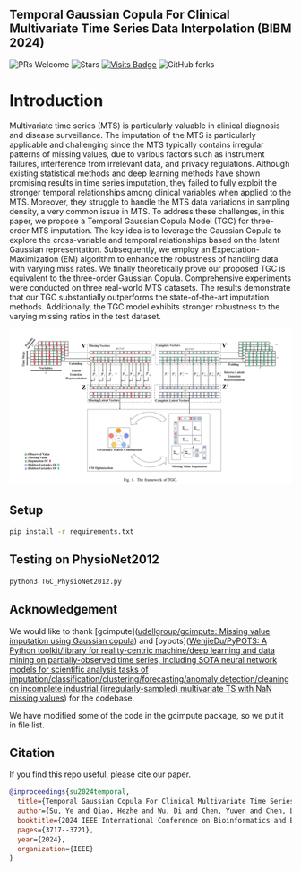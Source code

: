 ## Temporal Gaussian Copula For Clinical Multivariate Time Series Data Interpolation (BIBM 2024)


![PRs Welcome](https://img.shields.io/badge/PRs-Welcome-green) 
![Stars](https://img.shields.io/github/stars/MVL-Lab/TGC-MTS)
[![Visits Badge](https://badges.pufler.dev/visits/MVL-Lab/TGC-MTS)](https://badges.pufler.dev/visits/MVL-Lab/SigRL)
![GitHub forks](https://img.shields.io/github/forks/MVL-Lab/TGC-MTS?color=blue&label=Forks) 


# Introduction
Multivariate time series (MTS) is particularly valuable in clinical diagnosis and disease surveillance. The imputation of the MTS is particularly applicable and challenging since the MTS typically contains irregular patterns of missing values, due to various factors such as instrument failures, interference from irrelevant data, and privacy regulations. Although existing statistical methods and deep learning methods have shown promising results in time series imputation, they failed to fully exploit the stronger temporal relationships among clinical variables when applied to the MTS. Moreover, they struggle to handle the MTS data variations in sampling density, a very common issue in MTS. To address these challenges, in this paper, we propose a Temporal Gaussian Copula Model (TGC) for three-order MTS imputation. The key idea is to leverage the Gaussian Copula to explore the cross-variable and temporal relationships based on the latent Gaussian representation. 
Subsequently, we employ an Expectation-Maximization (EM) algorithm to enhance the robustness of handling data with varying miss rates.  We finally theoretically prove our proposed TGC is equivalent to the three-order Gaussian Copula. Comprehensive experiments were conducted on three real-world MTS datasets. The results demonstrate that our TGC substantially outperforms the state-of-the-art imputation methods. Additionally, the TGC model exhibits stronger robustness to the varying missing ratios in the test dataset.



![method](framework.png)

## Setup

```bash
pip install -r requirements.txt
```

## Testing on PhysioNet2012

```bash
python3 TGC_PhysioNet2012.py
```

## Acknowledgement

We would like to thank [gcimpute]([udellgroup/gcimpute: Missing value imputation using Gaussian copula](https://github.com/udellgroup/gcimpute)) and [pypots]([WenjieDu/PyPOTS: A Python toolkit/library for reality-centric machine/deep learning and data mining on partially-observed time series, including SOTA neural network models for scientific analysis tasks of imputation/classification/clustering/forecasting/anomaly detection/cleaning on incomplete industrial (irregularly-sampled) multivariate TS with NaN missing values](https://github.com/WenjieDu/PyPOTS)) for the codebase.

We have modified some of the code in the gcimpute package, so we put it in file list.

## Citation

If you find this repo useful, please cite our paper.

```bibtex
@inproceedings{su2024temporal,
  title={Temporal Gaussian Copula For Clinical Multivariate Time Series Data Imputation},
  author={Su, Ye and Qiao, Hezhe and Wu, Di and Chen, Yuwen and Chen, Lin},
  booktitle={2024 IEEE International Conference on Bioinformatics and Biomedicine (BIBM)},
  pages={3717--3721},
  year={2024},
  organization={IEEE}
}
```
